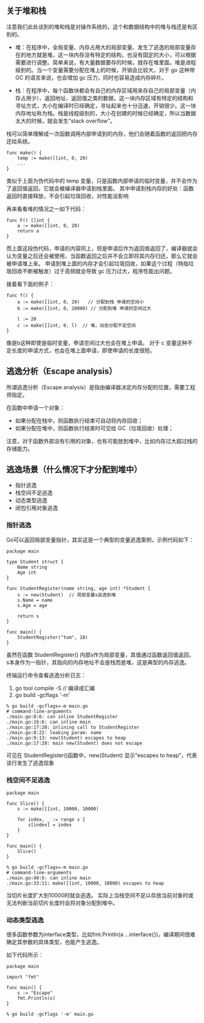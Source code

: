 ## 关于堆和栈
注意我们此处谈到的堆和栈是对操作系统的，这个和数据结构中的堆与栈还是有区别的。
 
* 堆：在程序中，全局变量、内存占用大的局部变量、发生了逃逸的局部变量存在的地方就是堆，这一块内存没有特定的结构，也没有固定的大小，可以根据需要进行调整。简单来说，有大量数据要存的时候，就存在堆里面。堆是进程级别的。当一个变量需要分配在堆上的时候，开销会比较大，对于 go 这种带 GC 的语言来说，也会增加 gc 压力，同时也容易造成内存碎片。

* 栈：在程序中，每个函数块都会有自己的内存区域用来存自己的局部变量（内存占用少）、返回地址、返回值之类的数据，这一块内存区域有特定的结构和寻址方式，大小在编译时已经确定，寻址起来也十分迅速，开销很少。这一块内存地址称为栈。栈是线程级别的，大小在创建的时候已经确定，所以当数据太大的时候，就会发生”stack overflow”。

栈可以简单理解成一次函数调用内部申请到的内存，他们会随着函数的返回把内存还给系统。

```
func make() {
    temp := make([]int, 0, 20)
    ...
}
```
类似于上面为伪代码中的 temp 变量，只是函数内部申请的临时变量，并不会作为了返回值返回，它就会被编译器申请到栈里面。
其中申请到栈内存的好处：函数返回时直接释放，不会引起垃圾回收，对性能没影响

再来看看堆的情况之一如下代码：
```
func F() []int {
    a := make([]int, 0, 20)
    return a
}
```
而上面这段伪代码，申请的内容同上，但是申请后作为返回值返回了，编译器就会认为变量之后还会被使用，当函数返回之后并不会立即将其内存归还，那么它就会被申请堆上来。
申请到堆上面的内存才会引起垃圾回收，如果这个过程（特指垃圾回收不断被触发）过于高频就会导致 gc 压力过大，程序性能出问题。

接着看下面的例子：
```
func f() {
    a := make([]int, 0, 20)   // 分配到栈 申请的空间小
    b := make([]int, 0, 20000) // 分配到堆 申请的空间过大

    l := 20
    c := make([]int, 0, l)  // 堆，动态分配不定空间
}
```

像是b这种即使是临时变量，申请空间过大也会在堆上申请。
对于 c 变量这种不定长度的申请方式，也会在堆上面申请，即使申请的长度很短。

## 逃逸分析（Escape analysis）
所谓逃逸分析（Escape analysis）是指由编译器决定内存分配的位置，需要工程师指定。

在函数中申请一个对象：

* 如果分配在栈中，则函数执行结束可自动将内存回收；
* 如果分配在堆中，则函数执行结束时可交给 GC（垃圾回收）处理；

注意，对于函数外部没有引用的对象，也有可能放到堆中，比如内存过大超过栈的存储能力。

## 逃逸场景（什么情况下才分配到堆中）
* 指针逃逸
* 栈空间不足逃逸
* 动态类型逃逸
* 闭包引用对象逃逸

### 指针逃逸

Go可以返回局部变量指针，其实这是一个典型的变量逃逸案例，示例代码如下：

```
package main

type Student struct {
    Name string
    Age int
}

func StudentRegister(name string, age int) *Student {
    s := new(Student)  // 局部变量s逃逸到堆
    s.Name = name
    s.Age = age

    return s
}

func main() {
    StudentRegister("tom", 18)
}
```
虽然在函数 StudentRegister() 内部s作为局部变量，其值通过函数返回值返回， s本身作为一指针，其指向的内存地址不会是栈而是堆，这是典型的内存逃逸。

终端运行命令查看逃逸分析日志：

1. go tool compile -S  // 编译成汇编
2. go build -gcflags '-m'

```shell
% go build -gcflags=-m main.go
# command-line-arguments
./main.go:8:6: can inline StudentRegister
./main.go:16:6: can inline main
./main.go:17:20: inlining call to StudentRegister
./main.go:8:22: leaking param: name
./main.go:9:13: new(Student) escapes to heap
./main.go:17:20: main new(Student) does not escape
```
可见在 StudentRegister()函数中，new(Student) 显示“escapes to heap”，代表该行发生了逃逸现象

### 栈空间不足逃逸
```
package main

func Slice() {
    s := make([]int, 10000, 10000)

    for index, _ := range s {
        s[index] = index
    }
}

func main() {
    Slice()
}
```

```shell
% go build -gcflags=-m main.go
# command-line-arguments
./main.go:40:6: can inline main
./main.go:33:11: make([]int, 10000, 10000) escapes to heap
```

当切片长度扩大到10000时就会逃逸。
实际上当栈空间不足以存放当前对象时或无法判断当前切片长度时会将对象分配到堆中。

### 动态类型逃逸

很多函数参数为interface类型，比如fmt.Println(a …interface{})，编译期间很难确定其参数的具体类型，也能产生逃逸。

如下代码所示：
```
package main

import "fmt"

func main() {
    s := "Escape"
    fmt.Println(s)
}
```

```shell
% go build -gcflags '-m' main.go

```